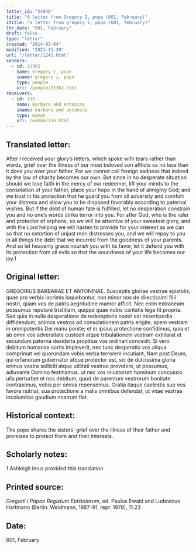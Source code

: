 ```yaml
---
letter_id: "24946"
title: "A letter from Gregory I, pope (601, February)"
ititle: "a letter from gregory i, pope (601, february)"
ltr_date: "601, February"
draft: false
type: "letter"
created: "2014-03-04"
modified: "2021-11-20"
url: "/letter/1245.html"
senders:
  - id: 21362
    name: Gregory I, pope
    iname: gregory i, pope
    type: people
    url: /people/21362.html
receivers:
  - id: 136
    name: Barbara and Antonina
    iname: barbara and antonina
    type: woman
    url: /woman/136.html
---
```

<h2> Translated letter:</h2>After I received your glory’s letters, which spoke with tears rather than words, grief over the illness of our most beloved son afflicts us no less than it does you over your father.  For we cannot call foreign sadness that indeed by the law of charity becomes our own.  But since in no desperate situation should we lose faith in the mercy of our redeemer, lift your minds to the consolation of your father, place your hope in the hand of almighty God; and we trust in his protection that he guard you from all adversity and comfort your distress and allow you to be disposed favorably according to paternal wishes.  But if the debt of human fate is fulfilled, let no desperation constrain you and no one’s words strike terror into you.  For after God, who is the ruler and protector of orphans, so we will be attentive of your sweetest glory, and with the Lord helping we will hasten to provide for your interest as we can so that no extortion of unjust men distresses you, and we will repay to you in all things the debt that we incurred from the goodness of your parents.  And so let heavenly grace nourish you with its favor, let it defend you with its protection from all evils so that the soundness of your life becomes our joy.1
<h2 class="mt-4"> Original letter:</h2>GREGORIUS BARBARAE ET ANTONINAE.
Susceptis gloriae vestrae epistolis, quae pro verbis lacrimis loquebantur, non minor nos de dilectissimi filii nostri, quam vos de patris aegritudine maeror afficit. Nec enim extraneam possumus reputare tristitiam, quippe quae nobis caritatis lege fit propria. Sed quia in nulla desperatione de redemptoris nostri est misericordia diffidendum, animos vestros ad consolationem patris erigite, spem vestram in omnipotentis Dei manu ponite; et in ipsius protectione confidimus, quia et ab omni vos adversitate custodit atque tribulationem vestram exhilarat et secundum paterna desideria propitius vos ordinari concedit. Si vero debitum humanae sortis impleverit, nec tunc desperatio vos aliqua comprimat vel quorundam vobis verba terrorem incutiant, Nam post Deum, qui orfanorum gubernator atque protector est, sic de dulcissima gloria erimus vestra solliciti atque utilitati vestrae providere, ut possumus, adiuvante Domino festinamus. ut nec vos iniustorum hominum concussio ulla perturbet et nos debitum, quod de parentum vestrorum bonitate contraximus, vobis per omnia repensemus. Gratia itaque caelestis suo vos favore nutriat, sua protectione a malis omnibus defendat, ut vitae vestrae incolumitas gaudium nostrum fiat.
<h2 class="mt-4"> Historical context:</h2>The pope shares the sisters' grief over the illness of their father and promises to protect them and their interests.
<h2 class="mt-4"> Scholarly notes:</h2>1 Ashleigh Imus provided this translation.
<h2 class="mt-4"> Printed source:</h2><p><em>Gregorii I Papae Registum Epistolarum</em>, ed. Paulus Ewald and Ludovicus Hartmann (Berlin: Weidmann, 1887-91, repr. 1978), 11.23</p><h2 class="mt-4"> Date:</h2>601, February
